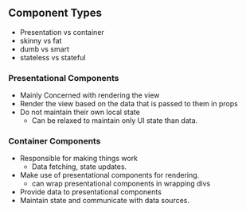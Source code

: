 ## Component Types

- Presentation vs container
- skinny vs fat
- dumb vs smart
- stateless vs stateful

### Presentational Components

- Mainly Concerned with rendering the view
- Render the view based on the data that is passed to them in props
- Do not maintain their own local state
  - Can be relaxed to maintain only UI state than data.

### Container Components

- Responsible for making things work
  - Data fetching, state updates.
- Make use of presentational components for rendering.
  - can wrap presentational components in wrapping divs
- Provide data to presentational components
- Maintain state and communicate with data sources.
